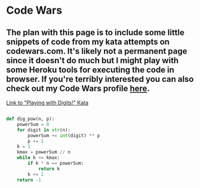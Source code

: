 # Code Wars

The plan with this page is to include some little snippets of code from my kata attempts on codewars.com. It's likely not a permanent page since it doesn't do much but I might play with some Heroku tools for executing the code in browser. 
If you're terribly interested you can also check out my Code Wars profile [here](https://www.codewars.com/users/KeatonLewis).
---

[Link to "Playing with Digits!" Kata](https://www.codewars.com/kata/5552101f47fc5178b1000050/train/python)

```python

def dig_pow(n, p):
    powerSum = 0
    for digit in str(n):
        powerSum += int(digit) ** p
        p += 1
    k = 1
    kmax = powerSum // n
    while k <= kmax:
        if k * n == powerSum:
            return k
        k += 1
    return -1

```